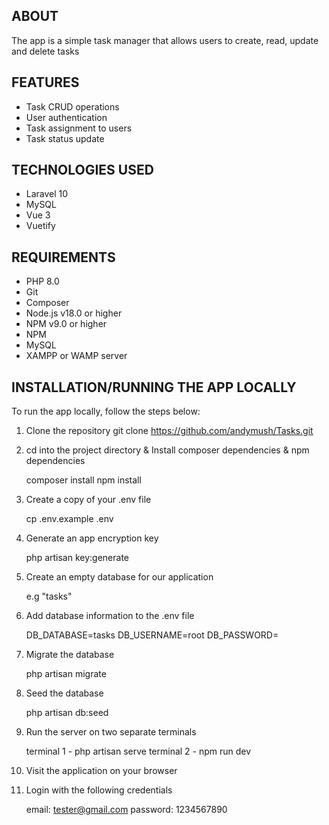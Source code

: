 
## ABOUT 
The app is a simple task manager that allows users to create, read, update and delete tasks


## FEATURES

* Task CRUD operations
* User authentication
* Task assignment to users
* Task status update

## TECHNOLOGIES USED
* Laravel 10
* MySQL
* Vue 3
* Vuetify

## REQUIREMENTS
* PHP 8.0
* Git 
* Composer
* Node.js v18.0 or higher
* NPM v9.0 or higher
* NPM
* MySQL
* XAMPP or WAMP server

## INSTALLATION/RUNNING THE APP LOCALLY
To run the app locally, follow the steps below:

1. Clone the repository
    git clone https://github.com/andymush/Tasks.git


2. cd into the project directory & Install composer dependencies & npm dependencies

    composer install 
    npm install

3. Create a copy of your .env file

    cp .env.example .env

4. Generate an app encryption key

    php artisan key:generate

5. Create an empty database for our application

    e.g "tasks"

6. Add database information to the .env file

    DB_DATABASE=tasks
    DB_USERNAME=root
    DB_PASSWORD=

7. Migrate the database

    php artisan migrate

8. Seed the database

    php artisan db:seed

9. Run the server on two separate terminals

    terminal 1 - php artisan serve 
    terminal 2 - npm run dev

10. Visit the application on your browser

11. Login with the following credentials

    email: tester@gmail.com
    password: 1234567890

    